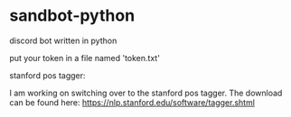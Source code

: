# sandbot-python
discord bot written in python

put your token in a file named 'token.txt'

stanford pos tagger:

I am working on switching over to the stanford pos tagger. The download can be found here:
https://nlp.stanford.edu/software/tagger.shtml
